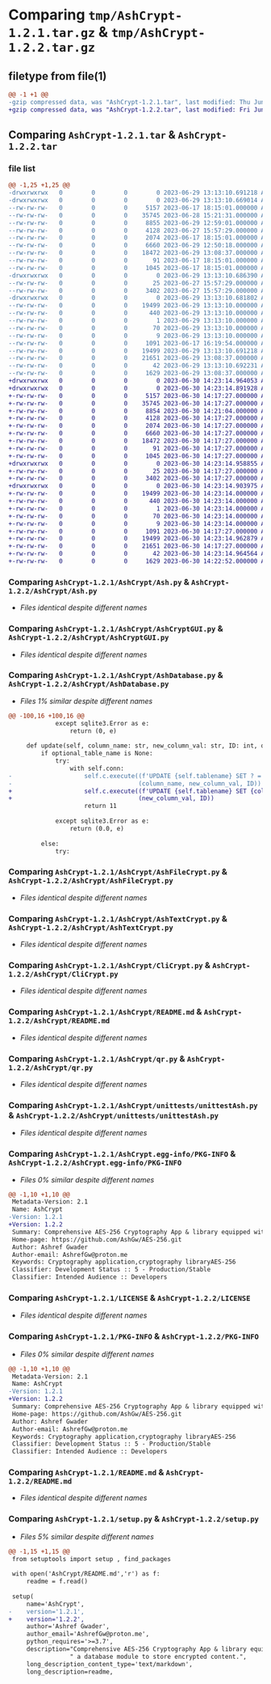 # Comparing `tmp/AshCrypt-1.2.1.tar.gz` & `tmp/AshCrypt-1.2.2.tar.gz`

## filetype from file(1)

```diff
@@ -1 +1 @@
-gzip compressed data, was "AshCrypt-1.2.1.tar", last modified: Thu Jun 29 13:13:10 2023, max compression
+gzip compressed data, was "AshCrypt-1.2.2.tar", last modified: Fri Jun 30 14:23:14 2023, max compression
```

## Comparing `AshCrypt-1.2.1.tar` & `AshCrypt-1.2.2.tar`

### file list

```diff
@@ -1,25 +1,25 @@
-drwxrwxrwx   0        0        0        0 2023-06-29 13:13:10.691218 AshCrypt-1.2.1/
-drwxrwxrwx   0        0        0        0 2023-06-29 13:13:10.669014 AshCrypt-1.2.1/AshCrypt/
--rw-rw-rw-   0        0        0     5157 2023-06-17 18:15:01.000000 AshCrypt-1.2.1/AshCrypt/Ash.py
--rw-rw-rw-   0        0        0    35745 2023-06-28 15:21:31.000000 AshCrypt-1.2.1/AshCrypt/AshCryptGUI.py
--rw-rw-rw-   0        0        0     8855 2023-06-29 12:59:01.000000 AshCrypt-1.2.1/AshCrypt/AshDatabase.py
--rw-rw-rw-   0        0        0     4128 2023-06-27 15:57:29.000000 AshCrypt-1.2.1/AshCrypt/AshFileCrypt.py
--rw-rw-rw-   0        0        0     2074 2023-06-17 18:15:01.000000 AshCrypt-1.2.1/AshCrypt/AshTextCrypt.py
--rw-rw-rw-   0        0        0     6660 2023-06-29 12:50:18.000000 AshCrypt-1.2.1/AshCrypt/CliCrypt.py
--rw-rw-rw-   0        0        0    18472 2023-06-29 13:08:37.000000 AshCrypt-1.2.1/AshCrypt/README.md
--rw-rw-rw-   0        0        0       91 2023-06-17 18:15:01.000000 AshCrypt-1.2.1/AshCrypt/__init__.py
--rw-rw-rw-   0        0        0     1045 2023-06-17 18:15:01.000000 AshCrypt-1.2.1/AshCrypt/qr.py
-drwxrwxrwx   0        0        0        0 2023-06-29 13:13:10.686390 AshCrypt-1.2.1/AshCrypt/unittests/
--rw-rw-rw-   0        0        0       25 2023-06-27 15:57:29.000000 AshCrypt-1.2.1/AshCrypt/unittests/__init__.py
--rw-rw-rw-   0        0        0     3402 2023-06-27 15:57:29.000000 AshCrypt-1.2.1/AshCrypt/unittests/unittestAsh.py
-drwxrwxrwx   0        0        0        0 2023-06-29 13:13:10.681802 AshCrypt-1.2.1/AshCrypt.egg-info/
--rw-rw-rw-   0        0        0    19499 2023-06-29 13:13:10.000000 AshCrypt-1.2.1/AshCrypt.egg-info/PKG-INFO
--rw-rw-rw-   0        0        0      440 2023-06-29 13:13:10.000000 AshCrypt-1.2.1/AshCrypt.egg-info/SOURCES.txt
--rw-rw-rw-   0        0        0        1 2023-06-29 13:13:10.000000 AshCrypt-1.2.1/AshCrypt.egg-info/dependency_links.txt
--rw-rw-rw-   0        0        0       70 2023-06-29 13:13:10.000000 AshCrypt-1.2.1/AshCrypt.egg-info/requires.txt
--rw-rw-rw-   0        0        0        9 2023-06-29 13:13:10.000000 AshCrypt-1.2.1/AshCrypt.egg-info/top_level.txt
--rw-rw-rw-   0        0        0     1091 2023-06-17 16:19:54.000000 AshCrypt-1.2.1/LICENSE
--rw-rw-rw-   0        0        0    19499 2023-06-29 13:13:10.691218 AshCrypt-1.2.1/PKG-INFO
--rw-rw-rw-   0        0        0    21651 2023-06-29 13:08:37.000000 AshCrypt-1.2.1/README.md
--rw-rw-rw-   0        0        0       42 2023-06-29 13:13:10.692231 AshCrypt-1.2.1/setup.cfg
--rw-rw-rw-   0        0        0     1629 2023-06-29 13:08:37.000000 AshCrypt-1.2.1/setup.py
+drwxrwxrwx   0        0        0        0 2023-06-30 14:23:14.964053 AshCrypt-1.2.2/
+drwxrwxrwx   0        0        0        0 2023-06-30 14:23:14.891928 AshCrypt-1.2.2/AshCrypt/
+-rw-rw-rw-   0        0        0     5157 2023-06-30 14:17:27.000000 AshCrypt-1.2.2/AshCrypt/Ash.py
+-rw-rw-rw-   0        0        0    35745 2023-06-30 14:17:27.000000 AshCrypt-1.2.2/AshCrypt/AshCryptGUI.py
+-rw-rw-rw-   0        0        0     8854 2023-06-30 14:21:04.000000 AshCrypt-1.2.2/AshCrypt/AshDatabase.py
+-rw-rw-rw-   0        0        0     4128 2023-06-30 14:17:27.000000 AshCrypt-1.2.2/AshCrypt/AshFileCrypt.py
+-rw-rw-rw-   0        0        0     2074 2023-06-30 14:17:27.000000 AshCrypt-1.2.2/AshCrypt/AshTextCrypt.py
+-rw-rw-rw-   0        0        0     6660 2023-06-30 14:17:27.000000 AshCrypt-1.2.2/AshCrypt/CliCrypt.py
+-rw-rw-rw-   0        0        0    18472 2023-06-30 14:17:27.000000 AshCrypt-1.2.2/AshCrypt/README.md
+-rw-rw-rw-   0        0        0       91 2023-06-30 14:17:27.000000 AshCrypt-1.2.2/AshCrypt/__init__.py
+-rw-rw-rw-   0        0        0     1045 2023-06-30 14:17:27.000000 AshCrypt-1.2.2/AshCrypt/qr.py
+drwxrwxrwx   0        0        0        0 2023-06-30 14:23:14.958855 AshCrypt-1.2.2/AshCrypt/unittests/
+-rw-rw-rw-   0        0        0       25 2023-06-30 14:17:27.000000 AshCrypt-1.2.2/AshCrypt/unittests/__init__.py
+-rw-rw-rw-   0        0        0     3402 2023-06-30 14:17:27.000000 AshCrypt-1.2.2/AshCrypt/unittests/unittestAsh.py
+drwxrwxrwx   0        0        0        0 2023-06-30 14:23:14.903975 AshCrypt-1.2.2/AshCrypt.egg-info/
+-rw-rw-rw-   0        0        0    19499 2023-06-30 14:23:14.000000 AshCrypt-1.2.2/AshCrypt.egg-info/PKG-INFO
+-rw-rw-rw-   0        0        0      440 2023-06-30 14:23:14.000000 AshCrypt-1.2.2/AshCrypt.egg-info/SOURCES.txt
+-rw-rw-rw-   0        0        0        1 2023-06-30 14:23:14.000000 AshCrypt-1.2.2/AshCrypt.egg-info/dependency_links.txt
+-rw-rw-rw-   0        0        0       70 2023-06-30 14:23:14.000000 AshCrypt-1.2.2/AshCrypt.egg-info/requires.txt
+-rw-rw-rw-   0        0        0        9 2023-06-30 14:23:14.000000 AshCrypt-1.2.2/AshCrypt.egg-info/top_level.txt
+-rw-rw-rw-   0        0        0     1091 2023-06-30 14:17:27.000000 AshCrypt-1.2.2/LICENSE
+-rw-rw-rw-   0        0        0    19499 2023-06-30 14:23:14.962879 AshCrypt-1.2.2/PKG-INFO
+-rw-rw-rw-   0        0        0    21651 2023-06-30 14:17:27.000000 AshCrypt-1.2.2/README.md
+-rw-rw-rw-   0        0        0       42 2023-06-30 14:23:14.964564 AshCrypt-1.2.2/setup.cfg
+-rw-rw-rw-   0        0        0     1629 2023-06-30 14:22:52.000000 AshCrypt-1.2.2/setup.py
```

### Comparing `AshCrypt-1.2.1/AshCrypt/Ash.py` & `AshCrypt-1.2.2/AshCrypt/Ash.py`

 * *Files identical despite different names*

### Comparing `AshCrypt-1.2.1/AshCrypt/AshCryptGUI.py` & `AshCrypt-1.2.2/AshCrypt/AshCryptGUI.py`

 * *Files identical despite different names*

### Comparing `AshCrypt-1.2.1/AshCrypt/AshDatabase.py` & `AshCrypt-1.2.2/AshCrypt/AshDatabase.py`

 * *Files 1% similar despite different names*

```diff
@@ -100,16 +100,16 @@
             except sqlite3.Error as e:
                 return (0, e)
 
     def update(self, column_name: str, new_column_val: str, ID: int, optional_table_name=None):
         if optional_table_name is None:
             try:
                 with self.conn:
-                    self.c.execute((f'UPDATE {self.tablename} SET ? = ? WHERE ID = ? '),
-                                   (column_name, new_column_val, ID))
+                    self.c.execute((f'UPDATE {self.tablename} SET {column_name} = ? WHERE ID = ? '),
+                                   (new_column_val, ID))
                     return 11
 
             except sqlite3.Error as e:
                 return (0.0, e)
 
         else:
             try:
```

### Comparing `AshCrypt-1.2.1/AshCrypt/AshFileCrypt.py` & `AshCrypt-1.2.2/AshCrypt/AshFileCrypt.py`

 * *Files identical despite different names*

### Comparing `AshCrypt-1.2.1/AshCrypt/AshTextCrypt.py` & `AshCrypt-1.2.2/AshCrypt/AshTextCrypt.py`

 * *Files identical despite different names*

### Comparing `AshCrypt-1.2.1/AshCrypt/CliCrypt.py` & `AshCrypt-1.2.2/AshCrypt/CliCrypt.py`

 * *Files identical despite different names*

### Comparing `AshCrypt-1.2.1/AshCrypt/README.md` & `AshCrypt-1.2.2/AshCrypt/README.md`

 * *Files identical despite different names*

### Comparing `AshCrypt-1.2.1/AshCrypt/qr.py` & `AshCrypt-1.2.2/AshCrypt/qr.py`

 * *Files identical despite different names*

### Comparing `AshCrypt-1.2.1/AshCrypt/unittests/unittestAsh.py` & `AshCrypt-1.2.2/AshCrypt/unittests/unittestAsh.py`

 * *Files identical despite different names*

### Comparing `AshCrypt-1.2.1/AshCrypt.egg-info/PKG-INFO` & `AshCrypt-1.2.2/AshCrypt.egg-info/PKG-INFO`

 * *Files 0% similar despite different names*

```diff
@@ -1,10 +1,10 @@
 Metadata-Version: 2.1
 Name: AshCrypt
-Version: 1.2.1
+Version: 1.2.2
 Summary: Comprehensive AES-256 Cryptography App & library equipped with files & text handling modules along with a database module to store encrypted content.
 Home-page: https://github.com/AshGw/AES-256.git
 Author: Ashref Gwader
 Author-email: AshrefGw@proton.me
 Keywords: Cryptography application,cryptography libraryAES-256
 Classifier: Development Status :: 5 - Production/Stable
 Classifier: Intended Audience :: Developers
```

### Comparing `AshCrypt-1.2.1/LICENSE` & `AshCrypt-1.2.2/LICENSE`

 * *Files identical despite different names*

### Comparing `AshCrypt-1.2.1/PKG-INFO` & `AshCrypt-1.2.2/PKG-INFO`

 * *Files 0% similar despite different names*

```diff
@@ -1,10 +1,10 @@
 Metadata-Version: 2.1
 Name: AshCrypt
-Version: 1.2.1
+Version: 1.2.2
 Summary: Comprehensive AES-256 Cryptography App & library equipped with files & text handling modules along with a database module to store encrypted content.
 Home-page: https://github.com/AshGw/AES-256.git
 Author: Ashref Gwader
 Author-email: AshrefGw@proton.me
 Keywords: Cryptography application,cryptography libraryAES-256
 Classifier: Development Status :: 5 - Production/Stable
 Classifier: Intended Audience :: Developers
```

### Comparing `AshCrypt-1.2.1/README.md` & `AshCrypt-1.2.2/README.md`

 * *Files identical despite different names*

### Comparing `AshCrypt-1.2.1/setup.py` & `AshCrypt-1.2.2/setup.py`

 * *Files 5% similar despite different names*

```diff
@@ -1,15 +1,15 @@
 from setuptools import setup , find_packages
 
 with open('AshCrypt/README.md','r') as f:
     readme = f.read()
 
 setup(
     name='AshCrypt',
-    version='1.2.1',
+    version='1.2.2',
     author='Ashref Gwader',
     author_email='AshrefGw@proton.me',
     python_requires='>=3.7',
     description="Comprehensive AES-256 Cryptography App & library equipped with files & text handling modules along with"
                 " a database module to store encrypted content.",
     long_description_content_type='text/markdown',
     long_description=readme,
```

